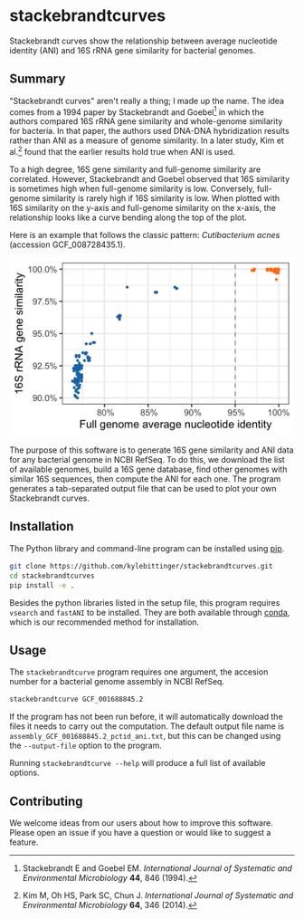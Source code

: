 # stackebrandtcurves

Stackebrandt curves show the relationship between average nucleotide
identity (ANI) and 16S rRNA gene similarity for bacterial genomes.

## Summary

"Stackebrandt curves" aren't really a thing; I made up the name. The
idea comes from a 1994 paper by Stackebrandt and Goebel[^1] in which
the authors compared 16S rRNA gene similarity and whole-genome
similarity for bacteria. In that paper, the authors used DNA-DNA
hybridization results rather than ANI as a measure of genome
similarity. In a later study, Kim et al.[^2] found that the earlier
results hold true when ANI is used.

To a high degree, 16S gene similarity and full-genome similarity are
correlated. However, Stackebrandt and Goebel observed that 16S
similarity is sometimes high when full-genome similarity is
low. Conversely, full-genome similarity is rarely high if 16S
similarity is low. When plotted with 16S similarity on the y-axis and
full-genome similarity on the x-axis, the relationship looks like a
curve bending along the top of the plot.

Here is an example that follows the classic pattern: *Cutibacterium
acnes* (accession GCF_008728435.1).

![ANI vs. 16S gene similarity for Cutibacterium acnes](/media/cutibacterium_acnes_curve.png)

The purpose of this software is to generate 16S gene similarity and
ANI data for any bacterial genome in NCBI RefSeq. To do this, we
download the list of available genomes, build a 16S gene database,
find other genomes with similar 16S sequences, then compute the ANI
for each one. The program generates a tab-separated output file that
can be used to plot your own Stackebrandt curves.

[^1]: Stackebrandt E and Goebel EM. *International Journal of
Systematic and Environmental Microbiology* **44**, 846 (1994).

[^2]: Kim M, Oh HS, Park SC, Chun J. *International Journal of
Systematic and Environmental Microbiology* **64**, 346 (2014).

## Installation

The Python library and command-line program can be installed using
[pip](https://pypi.org/project/pip/).

```bash
git clone https://github.com/kylebittinger/stackebrandtcurves.git
cd stackebrandtcurves
pip install -e .
```

Besides the python libraries listed in the setup file, this program
requires `vsearch` and `fastANI` to be installed. They are both available
through [conda](https://anaconda.org/bioconda/vsearch), which is our
recommended method for installation.

## Usage

The `stackebrandtcurve` program requires one argument, the accesion number
for a bacterial genome assembly in NCBI RefSeq.

```bash
stackebrandtcurve GCF_001688845.2
```

If the program has not been run before, it will automatically download
the files it needs to carry out the computation. The default output file
name is `assembly_GCF_001688845.2_pctid_ani.txt`, but this can be changed
using the `--output-file` option to the program.

Running `stackebrandtcurve --help` will produce a full list of available
options.

## Contributing

We welcome ideas from our users about how to improve this
software. Please open an issue if you have a question or would like to
suggest a feature.
